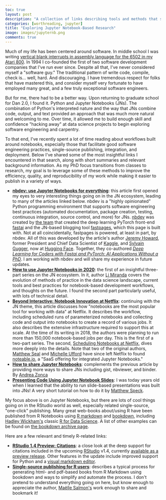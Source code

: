 ```yaml
---
toc: true
layout: post
description: "A collection of links describing tools and methods that support nb-based research and publishing workflows with good software engineering practices."
categories: [worthreading, jupyter]
title: "Exploring Jupyter Notebook-Based Research"
image: images/jupyternb.png
comments: true
---
```


Much of my life has been centered around software. In middle school I was writing [vertical blank interrupts in assembly language for the 6502 in my Atari 800](https://playermissile.com/dli_tutorial/). In 1994 I co-founded the first of two software development companies that I've run ever since. Despite all that, I've never considered myself a "software guy." The traditional pattern of write code, compile, check is... well, hard. And discouraging. I have tremendous respect for folks that have mastered this, and consider myself very fortunate to have employed many great, and a few truly exceptional software engineers.

But for me, there had to be a better way. Upon returning to graduate school for Dan 2.0, I found it. Python and Jupyter Notebooks (JNs). The combination of Python's interpreted nature and the way that JNs combine code, output, and text provided an approach that was much more natural and welcoming to me. Over time, it allowed me to build enough skill and confidence "hacking away" at data science projects to begin exploring software engineering and carpentry.

To that end, I've recently spent a lot of time reading about workflows built around notebooks, especially those that facilitate good software engineering practices, single-source publishing, integration, and deployment. Below I've shared some of the most insightful links I encountered in that search, along with short summaries and relevant background information. As my PhD focus transitions from classes to research, my goal is to leverage some of these methods to improve the efficiency, quality, and reproducibility of my work while making it easier to publish in a variety of ways.

- [**nbdev: use Jupyter Notebooks for everything**](https://www.fast.ai/2019/12/02/nbdev/): this article first opened my eyes to very interesting things going on in the JN ecosystem, leading to many of the articles linked below. nbdev is a "highly opinionated" Python programming environment that supports software engineering best practices (automated documentation, package creation, testing, continuous integration, source control, and more) for JNs. [nbdev](https://nbdev.fast.ai) was created by [the team](https://www.fast.ai/about/) that created the deep learning PyTorch front-end [fastai](https://docs.fast.ai) and the JN-based blogging tool [fastpages](https://github.com/fastai/fastpages), which this page is built with. Not at all coincidentally, fastpages is powered, at least in part, by nbdev. All of this was developed by the article's author [Jeremy Howard](https://twitter.com/jeremyphoward), former President and Chief Data Scientist of [Kaggle](https://www.kaggle.com), and [Sylvain Gugger](https://twitter.com/GuggerSylvain), now at [Hugging Face](https://huggingface.co). Together, they co-authored [_Deep Learning for Coders with Fastai and PyTorch: AI Applications Without a PhD_](https://amzn.to/3p3MpIJ). I am working with nbdev and will share my experience in future updates.
- [**How to use Jupyter Notebooks in 2020**](https://ljvmiranda921.github.io/notebook/2020/03/06/jupyter-notebooks-in-2020/): the first of an insightful three-part series on the JN ecosystem. In it, author [Lj Miranda](https://twitter.com/ljvmiranda921) covers the evolution of methods of practice in the data science landscape, current tools and best practices for notebook-based development workflows, and thoughts on the future. I found the second part particularly useful, with lots of technical detail.
- [**Beyond Interactive: Notebook Innovation at Netflix**](https://netflixtechblog.com/notebook-innovation-591ee3221233): continuing with the JN theme, this article discusses how "notebooks are the most popular tool for working with data" at Netflix. It describes the workflow, including scheduled runs of parameterized notebooks and collecting code and output into notebooks to create a record of various jobs. It also describes the extensive infrastructure required to support this at scale. At the time of its writing in 2018, the authors were planning to run more than 150,000 notebook-based jobs per day. This is the first of a two-part series. The second, [Scheduling Notebooks at Netflix](https://netflixtechblog.com/scheduling-notebooks-348e6c14cfd6), dives more deeply into the details. Note that two of the original authors, [Matthew Seal](https://twitter.com/codeseal) and [Michelle Ufford](https://twitter.com/MichelleUfford) have since left Netflix to found [noteable.io](https://noteable.io), a "SaaS offering for integrated Jupyter Notebooks."
- [**How to share Jupyter Notebooks**](https://zonca.dev/2020/09/how-to-share-jupyter-notebooks.html): complements the previous article by providing more ways to share JNs including gist, nbviewer, and binder. By [Andrea Zonca](https://twitter.com/andreazonca)
- [**Presenting Code Using Jupyter Notebook Slides**](https://medium.com/@mjspeck/presenting-code-using-jupyter-notebook-slides-a8a3c3b59d67): I was today years old when I learned that the ability to run slide-based presentations was built into JNs! A very short tutorial on how to do it by [Matthew Speck](https://twitter.com/mjspeck).

My focus above is on Jupyter Notebooks, but there are lots of cool things going on in the RStudio world as well, especially related single-source, "one-click" publishing. Many great web-books about/using R have been published from R Notebooks using [R markdown](https://rmarkdown.rstudio.com) and [bookdown](https://bookdown.org), including [Hadley Wickham's](https://twitter.com/hadleywickham) classic [R for Data Science](https://amzn.to/2IHlRgd). A list of other examples can be found on [the bookdown archive page](https://bookdown.org/home/archive/).

Here are a few relevant and timely R-related links:

- [**RStudio 1.4 Preview: Citations**](https://blog.rstudio.com/2020/11/09/rstudio-1-4-preview-citations/): a close look at the deep support for citations included in the upcoming [RStudio](https://twitter.com/rstudio) v1.4, currently [available as a preview release](https://www.rstudio.com/products/rstudio/download/preview/). Other features in the update include improved support for Python and a [visual markdown editor](https://www.rstudio.com/products/rstudio/download/preview/).
- [**Single-source publishing for R users**](https://masalmon.eu/2020/11/06/single-source-publishing-r/): describes a typical process for generating html- and pdf-based books from R Markdown using bookdown and ways to simplify and automate the process. I don't pretend to understand everything going on here, but know enough to appreciate the author, [Maëlle Salmon's](https://twitter.com/ma_salmon) work enough to share and bookmark it!
